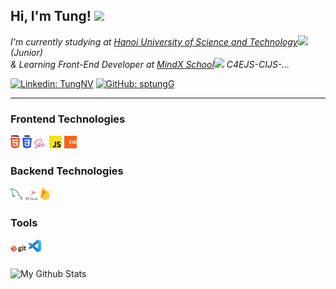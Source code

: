 <h2> Hi, I'm Tung! <img src="https://media.giphy.com/media/mGcNjsfWAjY5AEZNw6/giphy.gif" width="50"></h2>
<div> 
<!--   <img align='right' src="https://media.giphy.com/media/3ohhwhTxuB9wWJ87te/giphy.gif" width="28%"/>  -->
</div>
<p><em>I'm currently studying at <a href="https://soict.hust.edu.vn/gioi-thieu">Hanoi University of Science and Technology</a><img src="https://media.giphy.com/media/fYSnHlufseco8Fh93Z/giphy.gif" width="30"> (Junior)
</br>& Learning Front-End Developer at <a href="https://mindx.edu.vn/">MindX School</a><img src="https://media.giphy.com/media/WUlplcMpOCEmTGBtBW/giphy.gif" width="30"> C4EJS-CIJS-... 
</em></p>

[![Linkedin: TungNV](https://img.shields.io/badge/-tungsp-blue?style=flat-square&logo=Linkedin&logoColor=white&link=https://www.linkedin.com/in/tung-nv/)](https://www.linkedin.com/in/tung-nv/)
[![GitHub: sptungG](https://img.shields.io/github/followers/sptungG?label=follow&style=social)](https://github.com/sptungG)

***
### Frontend Technologies

<div>
  <img src ="./images/html-5.svg" alt="HTML5 logo" width="3%" title='HTML5'/>
  <img src ="./images/css-3.svg" alt="CSS3 logo" width="3%" title='CSS3'/>
  <img src ="./images/sass.svg" alt="Sass logo" width="4%" title='Sass'/>
  <img src ="./images/javascript.svg" alt="JavaScript logo" width="4%" title='JavaScript'/>
  <img src ="./images/es6.svg" alt="ES6 logo" width="4%" title='ES6'/>
<!--   <img src ="./images/react.svg" alt="react logo" width="4%" title='React'/> -->
<!--   <img src ="./images/redux.svg" alt="redux logo" width="4%" title='Redux'/> -->
</div>
  
### Backend Technologies

<div>
<!--   <img src ="./images/nodejs.svg" alt="Node logo" width="4%" title='Nodejs'/> -->
<!--   <img src ="./images/mongodb.svg" alt="D3 logo" width="4%" title='MongoDB'/> -->
  <img src ="./images/mysql.svg" alt="mysql logo" width="4%" title='MYSQL'/>
  <img src ="./images/microsoft-sql-server.svg" alt="sql server logo" width="4%" title='SQL server'/>
  <img src ="./images/firebase.svg" alt="firebase logo" width="3%" title='Firebase'/>
</div>

### Tools

<div>
  <img src ="./images/git.svg" alt="Git logo" width="5%" title='Git'/>
  <img src ="./images/visual-studio-code.svg" alt="VS Code logo" width="4%" title='Visual Studio Code'/>
</div>

###

![My Github Stats](https://github-readme-stats.vercel.app/api?username=sptungG&&show_icons=true&title_color=00adb5&icon_color=00adb5&text_color=eeeeee&bg_color=393e46&count_private=true)

<!-- <a href="https://app.daily.dev/sptungg"><img src="https://api.daily.dev/devcards/8dbd0454f9fa49d69ead725945bc8f35.png?r=hzj" width="400" alt="Tung Viet's Dev Card"/></a> -->
